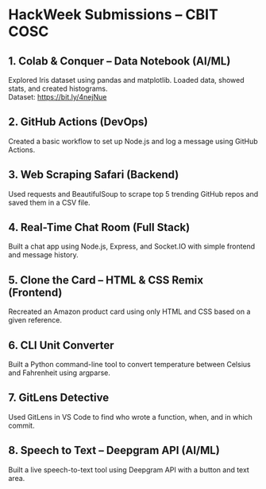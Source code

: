 # HackWeek Submissions – CBIT COSC

## 1. Colab & Conquer – Data Notebook (AI/ML)
Explored Iris dataset using pandas and matplotlib. Loaded data, showed stats, and created histograms.  
Dataset: https://bit.ly/4nejNue

## 2. GitHub Actions (DevOps)
Created a basic workflow to set up Node.js and log a message using GitHub Actions.

## 3. Web Scraping Safari (Backend)
Used requests and BeautifulSoup to scrape top 5 trending GitHub repos and saved them in a CSV file.

## 4. Real-Time Chat Room (Full Stack)
Built a chat app using Node.js, Express, and Socket.IO with simple frontend and message history.

## 5. Clone the Card – HTML & CSS Remix (Frontend)
Recreated an Amazon product card using only HTML and CSS based on a given reference.

## 6. CLI Unit Converter 
Built a Python command-line tool to convert temperature between Celsius and Fahrenheit using argparse.

## 7. GitLens Detective 
Used GitLens in VS Code to find who wrote a function, when, and in which commit.

## 8. Speech to Text – Deepgram API (AI/ML)
Built a live speech-to-text tool using Deepgram API with a button and text area.

